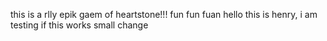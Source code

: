 this is a rlly epik gaem of heartstone!!! fun fun fuan
hello this is henry, i am testing if this works
small change
